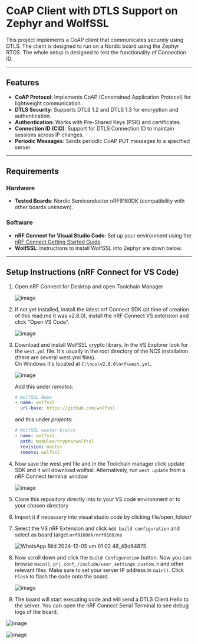 # CoAP Client with DTLS Support on Zephyr and WolfSSL

This project implements a CoAP client that communicates securely using DTLS. The client is designed to run on a Nordic board using the Zephyr RTOS. The whole setup is designed to test the functionality of Connection ID.

---

## Features

- **CoAP Protocol**: Implements CoAP (Constrained Application Protocol) for lightweight communication.
- **DTLS Security**: Supports DTLS 1.2 and DTLS 1.3 for encryption and authentication.
- **Authentication**: Works with Pre-Shared Keys (PSK) and certificates.
- **Connection ID (CID)**: Support for DTLS Connection ID to maintain sessions across IP changes.
- **Periodic Messages**: Sends periodic CoAP PUT messages to a specified server.

---

## Requirements

### Hardware
- **Tested Boards**: Nordic Semiconductor nRF9160DK (compatibility with other boards unknown).

### Software
- **nRF Connect for Visual Studio Code**: Set up your environment using the [nRF Connect Getting Started Guide](https://www.nordicsemi.com/Products/Development-tools/nRF-Connect-for-VS-Code/Tutorials#infotabs).
- **WolfSSL**: Instructions to install WolfSSL into Zephyr are down below.

---

## Setup Instructions (nRF Connect for VS Code)
1. Open nRF Connect for Desktop and open Toolchain Manager
   
   ![image](https://github.com/user-attachments/assets/667f3e1f-1209-48f3-abf0-a473978082f7)

3. If not yet installed, install the latest nrf Connect SDK (at time of creation of this read.me it was v2.8.0), install the nRF Connect VS extension and click "Open VS Code".
   
   ![image](https://github.com/user-attachments/assets/289bad61-42c5-4ee3-a051-3782cb0150b9)

4. Download and install WolfSSL crypto library.
   In the VS Explorer look for the `west.yml` file. It's usually in the root directory of the NCS installation (there are several west.yml files).  
   On Windows it's located at `C:\ncs\v2.8.0\nrf\west.yml`.
   
   ![image](https://github.com/user-attachments/assets/bfae4688-ca07-4e21-b2e5-9366b2c5cb70)

   Add this under *remotes*:
   ```yaml
   # WolfSSL Repo
   - name: wolfssl
     url-base: https://github.com/wolfssl
   ```
   and this under *projects*:
   ```yaml
   # WolfSSL master branch
   - name: wolfssl
     path: modules/crypto/wolfssl
     revision: master
     remote: wolfssl
    ```
5. Now save the west.yml file and in the Toolchain manager click update SDK and it will download wolfssl. Alternatively, run `west update` from a nRF Connect terminal window
   
      ![image](https://github.com/user-attachments/assets/0da0ce55-8733-4ffa-9537-78676742c32e)

6. Clone this repository directly into to your VS code environment or to your chosen directory
7. Import it if necessary into visual studio code by clicking file/open_folder/

8. Select the VS nRF Extension and click `Add build configuration` and select as board target `nrf9160dk/nrf9160/ns`
   
   ![WhatsApp Bild 2024-12-05 um 01 02 48_49d84875](https://github.com/user-attachments/assets/0b5c3d51-0478-44a4-98ac-7df08fbffd5d)

9. Now scroll down and click the `Build Configuration` button. Now you can browse `main()`, `prj.conf`, `/include/user_settings_custom.h` and other relevant files.
   Make sure to set your server IP address in `main()`.
   Click `Flash` to flash the code onto the board.

   ![image](https://github.com/user-attachments/assets/89f4f63a-131c-4aa1-be03-2eed50bb60fb)

10. The board will start executing code and will send a DTLS Client Hello to the server. You can open the nRF Connect Serial Terminal to see debug logs of the board.

   ![image](https://github.com/user-attachments/assets/a071627b-ca02-4fb6-9074-c1ea7cff1c26)

   ![image](https://github.com/user-attachments/assets/62ced6ae-8c4c-4f0e-90c3-d92835128914)

